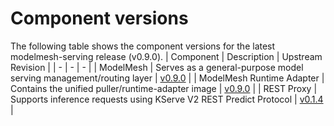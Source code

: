 # Component versions

The following table shows the component versions for the latest modelmesh-serving release (v0.9.0).
| Component | Description | Upstream Revision |
| - | - | - |
| ModelMesh | Serves as a general-purpose model serving management/routing layer | [v0.9.0](https://github.com/kserve/modelmesh/tree/v0.9.0) |
| ModelMesh Runtime Adapter | Contains the unified puller/runtime-adapter image | [v0.9.0](https://github.com/kserve/modelmesh-runtime-adapter/tree/v0.9.0) |
| REST Proxy | Supports inference requests using KServe V2 REST Predict Protocol | [v0.1.4](https://github.com/kserve/rest-proxy/tree/v0.1.4) |
